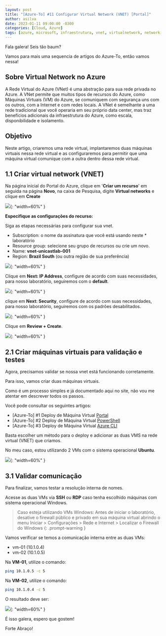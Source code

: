 ```yaml
---
layout: post
title: "[Azure-To] #11 Configurar Virtual Network (VNET) [Portal]"
author: asilva
date: 2023-01-11 09:00:00 -0300
categories: [Cloud, Azure]
tags: [azure, microsoft, infraestrutura, vnet, virtualnetwork, networking]
---
```


Fala galera! Seis tão baum?

Vamos para mais uma sequencia de artigos do Azure-To, então vamos nessa!

## **Sobre Virtual Network no Azure**

A Rede Virtual do Azure (VNet) é uma abstração para sua rede privada no Azure. A VNet permite que muitos tipos de recursos do Azure, como Máquinas Virtuais (VM) do Azure, se comuniquem com segurança uns com os outros, com a Internet e com redes locais. A VNet é semelhante a uma rede tradicional que você operaria em seu próprio data center, mas traz benefícios adicionais da infraestrutura do Azure, como escala, disponibilidade e isolamento.

## **Objetivo**

Neste artigo, criaremos uma rede virtual, implantaremos duas máquinas virtuais nessa rede virtual e as configuraremos para permitir que uma máquina virtual comunique com a outra dentro dessa rede virtual.

## **1.1 Criar virtual network (VNET)**

Na página inicial do Portal do Azure, clique em '**Criar um recurso**' em seguida na página **Novo**, na caixa de Pesquisa, digite **Virtual networks** e clique em **Create** 

![](/assets/img/50/vnet01.png){: "width=60%" }

**Especifique as configurações do recurso:**

Siga as etapas necessárias para configurar sua vnet.

* Subscription: o nome da assinatura que você está usando neste * laboratório
* Resource group: selecione seu grupo de recursos ou crie um novo.
* Name: **vnet-unicastlab-001**
* Region: **Brazil South** (ou outra região de sua preferência)

![](/assets/img/50/vnet02.png){: "width=60%" }

Clique em **Next: IP Address**, configure de acordo com suas necessidades, para nosso laboratório, seguiremos com o **default**.

![](/assets/img/50/vnet03.png){: "width=60%" }

clique em **Next: Security**, configure de acordo com suas necessidades, para nosso laboratório, seguiremos com os padrões desabilitados.

![](/assets/img/50/vnet04.png){: "width=60%" }

Clique em **Review + Create**.

![](/assets/img/50/vnet05.png){: "width=60%" }

## **2.1 Criar máquinas virtuais para validação e testes**

Agora, precisamos validar se nossa vnet está funcionando corretamente.

Para isso, vamos criar duas máquinas virtuais.

Como é um processo simples e já documentado aqui no site, não vou me atentar em descrever todos os passos.

Você pode consultar os seguintes artigos:

- [Azure-To] #1 Deploy de Máquina Virtual [Portal](https://unicast.com.br/posts/azure-to-1-deploy-de-maquina-virtual-portal/)
- [Azure-To] #2 Deploy de Máquina Virtual [PowerShell](https://unicast.com.br/posts/azure-to-2-deploy-de-maquina-virtual-powershell/)
- [Azure-To] #3 Deploy de Máquina Virtual [Azure CLI](https://unicast.com.br/posts/azure-to-3-deploy-de-maquina-virtual-azure-cli/)

Basta escolher um método para o deploy e adicionar as duas VMS na rede virtual (VNET) que criamos.

No meu caso, estou utilizando 2 VMs com o sistema operacional **Ubuntu**.

![](/assets/img/50/vnet06.png){: "width=60%" }

## **3.1 Validar comunicação**

Para finalizar, vamos testar a resolução interna de nomes.

Acesse as duas VMs via **SSH** ou **RDP** caso tenha escolhido máquinas com sistema operacional Windows.

>Caso esteja utilizando VMs Windows: Antes de iniciar o laboratório, desative o firewall público e privado em sua máquina virtual abrindo o menu Iniciar > Configurações > Rede e Internet > Localizar o Firewall do Windows
{: .prompt-warning }

Vamos verificar se temos a comunicação interna entre as duas VMs:

- vm-01 (10.1.0.4)
- vm-02 (10.1.0.5)

Na **VM-01**, utilize o comando:

```bash
ping 10.1.0.5 -c 5
```

Na **VM-02**, utilize o comando:

```bash
ping 10.1.0.4 -c 5
```

O resultado deve ser:

![](/assets/img/50/vnet07.png){: "width=60%" }

É isso galera, espero que gostem!

Forte Abraço!